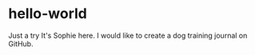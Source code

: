 # hello-world
Just a try
It's Sophie here. I would like to create a dog training journal on GitHub.
